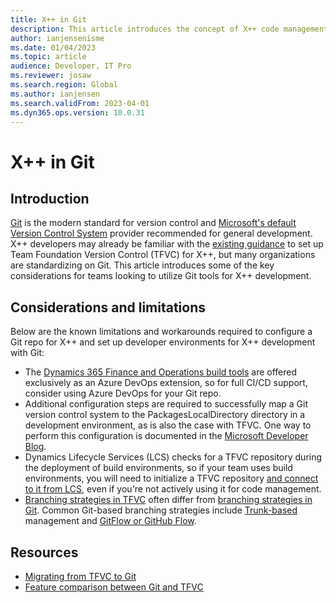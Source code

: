```yaml
---
title: X++ in Git
description: This article introduces the concept of X++ code management in Git and outlines key considerations for teams looking to utilize Git tools for X++ development.
author: ianjensenisme
ms.date: 01/04/2023
ms.topic: article
audience: Developer, IT Pro
ms.reviewer: josaw
ms.search.region: Global
ms.author: ianjensen
ms.search.validFrom: 2023-04-01
ms.dyn365.ops.version: 10.0.31
---
```


# X++ in Git

## Introduction

[Git](https://learn.microsoft.com/en-us/devops/develop/git/what-is-git) is the modern standard for version control and [Microsoft's default Version Control System](https://learn.microsoft.com/en-us/azure/devops/repos/tfvc/comparison-git-tfvc?view=azure-devops#which-version-control-system-should-i-use) provider recommended for general development. X++ developers may already be familiar with the [existing guidance](https://learn.microsoft.com/en-us/dynamics365/fin-ops-core/dev-itpro/dev-tools/version-control-metadata-navigation) to set up Team Foundation Version Control (TFVC) for X++, but many organizations are standardizing on Git. This article introduces some of the key considerations for teams looking to utilize Git tools for X++ development.

## Considerations and limitations

Below are the known limitations and workarounds required to configure a Git repo for X++ and set up developer environments for X++ development with Git:

- The [Dynamics 365 Finance and Operations build tools](https://marketplace.visualstudio.com/items?itemName=Dyn365FinOps.dynamics365-finops-tools) are offered exclusively as an Azure DevOps extension, so for full CI/CD support, consider using Azure DevOps for your Git repo.
- Additional configuration steps are required to successfully map a Git version control system to the PackagesLocalDirectory directory in a development environment, as is also the case with TFVC. One way to perform this configuration is documented in the [Microsoft Developer Blog](https://devblogs.microsoft.com/cse/2022/06/14/xpp-and-git/).
- Dynamics Lifecycle Services (LCS) checks for a TFVC repository during the deployment of build environments, so if your team uses build environments, you will need to initialize a TFVC repository [and connect to it from LCS](https://learn.microsoft.com/en-us/dynamics365/fin-ops-core/dev-itpro/perf-test/continuous-build-test-automation#azure-devops-credential-setup-and-linking-to-lcs-project), even if you're not actively using it for code management.
- [Branching strategies in TFVC](https://learn.microsoft.com/en-us/azure/devops/repos/tfvc/branching-strategies-with-tfvc) often differ from [branching strategies in Git](https://learn.microsoft.com/en-us/azure/devops/repos/git/branch-policies-overview). Common Git-based branching strategies include [Trunk-based](https://learn.microsoft.com/en-us/devops/develop/how-microsoft-develops-devops) management and [GitFlow or GitHub Flow](https://learn.microsoft.com/en-us/devops/develop/how-microsoft-develops-devops).

## Resources

- [Migrating from TFVC to Git](https://learn.microsoft.com/en-us/devops/develop/git/migrate-from-tfvc-to-git)
- [Feature comparison between Git and TFVC](https://learn.microsoft.com/en-us/azure/devops/repos/tfvc/comparison-git-tfvc?view=azure-devops)
